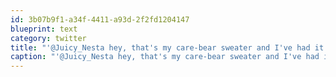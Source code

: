 ```yaml
---
id: 3b07b9f1-a34f-4411-a93d-2f2fd1204147
blueprint: text
category: twitter
title: "'@Juicy_Nesta hey, that's my care-bear sweater and I've had it for a long time okay!"
caption: "'@Juicy_Nesta hey, that's my care-bear sweater and I've had it for a long time okay!"
---
```


